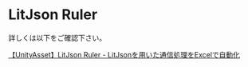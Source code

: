 # LitJson Ruler
  
詳しくは以下をご確認下さい。  
  
[【UnityAsset】LitJson Ruler - LitJsonを用いた通信処理をExcelで自動化](http://okamura0510.jp/開発ブログ/ljr/)
